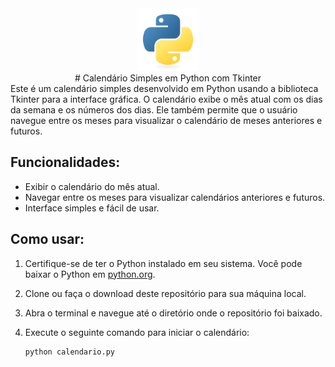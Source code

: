 <div align="center">
  <img src="https://raw.githubusercontent.com/devicons/devicon/master/icons/python/python-original.svg" alt="Python" height="100">
</div>
<div align="center">
# Calendário Simples em Python com Tkinter
</div>
Este é um calendário simples desenvolvido em Python usando a biblioteca Tkinter para a interface gráfica. O calendário exibe o mês atual com os dias da semana e os números dos dias. Ele também permite que o usuário navegue entre os meses para visualizar o calendário de meses anteriores e futuros.

## Funcionalidades:

- Exibir o calendário do mês atual.
- Navegar entre os meses para visualizar calendários anteriores e futuros.
- Interface simples e fácil de usar.

## Como usar:

1. Certifique-se de ter o Python instalado em seu sistema. Você pode baixar o Python em [python.org](https://www.python.org/).
2. Clone ou faça o download deste repositório para sua máquina local.
3. Abra o terminal e navegue até o diretório onde o repositório foi baixado.
4. Execute o seguinte comando para iniciar o calendário:

   ```bash
   python calendario.py
   
